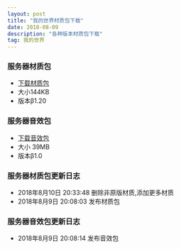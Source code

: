 ```yaml
---
layout: post
title: "我的世界材质包下载"
date: 2018-08-09
description: "各种版本材质包下载"
tag: 我的世界
---
```


### 服务器材质包

* [下载材质包](https://www.thelunai.ml/MCServer/pack.zip)
* 大小144KB
* 版本β1.20

### 服务器音效包

* [下载音效包](https://www.thelunai.ml/MCServer/sounds.zip)
* 大小 39MB
* 版本β1.0

### 服务器材质包更新日志

* 2018年8月10日 20:33:48 删除非原版材质,添加更多材质
* 2018年8月9日 20:08:03 发布材质包

### 服务器音效包更新日志

* 2018年8月9日 20:08:14 发布音效包
